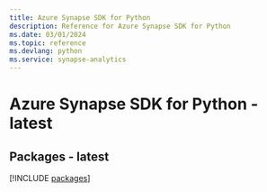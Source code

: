 ```yaml
---
title: Azure Synapse SDK for Python
description: Reference for Azure Synapse SDK for Python
ms.date: 03/01/2024
ms.topic: reference
ms.devlang: python
ms.service: synapse-analytics
---
```

# Azure Synapse SDK for Python - latest
## Packages - latest
[!INCLUDE [packages](synapse-index.md)]